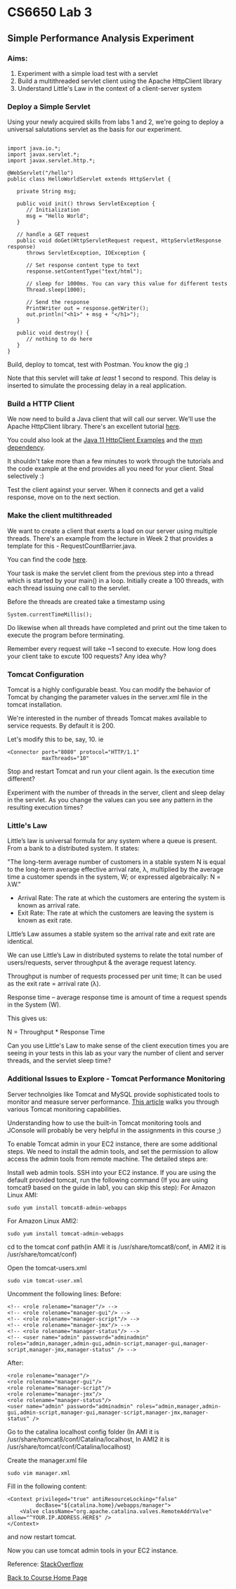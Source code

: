 # CS6650 Lab 3  

## Simple Performance Analysis Experiment
### Aims: 
1. Experiment with a simple load test with a servlet
1. Build a multithreaded servlet client using the Apache HttpClient library
1. Understand Little's Law in the context of a client-server system

### Deploy a Simple Servlet
Using your newly acquired skills from labs 1 and 2, we're going to deploy a universal salutations servlet as the basis for our experiment. 
~~~

import java.io.*;
import javax.servlet.*;
import javax.servlet.http.*;

@WebServlet("/hello")
public class HelloWorldServlet extends HttpServlet {
 
   private String msg;

   public void init() throws ServletException {
      // Initialization
      msg = "Hello World";
   }
   
   // handle a GET request
   public void doGet(HttpServletRequest request, HttpServletResponse response)
      throws ServletException, IOException {
      
      // Set response content type to text
      response.setContentType("text/html");
	  
      // sleep for 1000ms. You can vary this value for different tests
	  Thread.sleep(1000);

      // Send the response
      PrintWriter out = response.getWriter();
      out.println("<h1>" + msg + "</h1>");
   }

   public void destroy() {
      // nothing to do here
   }
}
~~~

Build, deploy to tomcat, test with Postman. You know the gig ;)

Note that this servlet will take _at least_ 1 second to respond. This delay is inserted to simulate the processing delay in a real application.

### Build a HTTP Client
We now need to build a Java client that will call our server. We'll use the Apache HttpClient library. There's an excellent tutorial [here](https://hc.apache.org/httpclient-3.x/tutorial.html). 

You could also look at the [Java 11 HttpClient Examples](https://mkyong.com/java/java-11-httpclient-examples/) and the [mvn dependency](http://www.java2s.com/Open-Source/Maven_Repository/Http/httpclient/httpclient_4_3_1.htm).

It shouldn't take more than a few minutes to work through the tutorials and the code example at the end provides all you need for your client. Steal selectively :)

Test the client against your server. When it connects and get a valid response, move on to the next section.

### Make the client multithreaded
We want to create a client that exerts a load on our server using multiple threads. There's an example from the lecture in Week 2 that provides a template for this - RequestCountBarrier.java.

You can find the code [here](https://github.com/gortonator/bsds-6650/tree/master/code/week-2/bsdsthreads).

Your task is make the servlet client from the previous step into a thread which is started by your main() in a loop. Initially create a 100 threads, with each thread issuing one call to the servlet. 

Before the threads are created take a timestamp using 
~~~
System.currentTimeMillis();
~~~
Do likewise when all threads have completed and print out the time taken to execute the program before terminating.

Remember every request will take ~1 second to execute. How long does your client take to excute 100 requests? Any idea why?

### Tomcat Configuration
Tomcat is a highly configurable beast. You can modify the behavior of Tomcat by changing the parameter values in the server.xml file in the tomcat installation.

We're interested in the number of threads Tomcat makes available to service requests. By default it is 200. 

Let's modify this to be, say, 10. ie
~~~
<Connector port="8080" protocol="HTTP/1.1"
	       maxThreads="10"
~~~

Stop and restart Tomcat and run your client again. Is the execution time different?

Experiment with the number of threads in the server, client and sleep delay in the servlet. As you change the values can you see any pattern in the resulting execution times?

### Little's Law
Little’s law is universal formula for any system where a queue is present. From a bank to a distributed system. It states:

"The long-term average number of customers in a stable system N is equal to the long-term average effective arrival rate, λ, multiplied by the average time a customer spends in the system, W; or expressed algebraically: N = λW."

* Arrival Rate: The rate at which the customers are entering the system is known as arrival rate.
* Exit Rate: The rate at which the customers are leaving the system is known as exit rate.

Little’s Law assumes a stable system so the arrival rate and exit rate are identical.

We can use Little’s Law in distributed systems to relate the total number of users/requests, server throughput & the average request latency.

Throughput is number of requests processed per unit time; It can be used as the exit rate = arrival rate (λ).

Response time – average response time is amount of time a request spends in the System (W). 

This gives us:

N = Throughput * Response Time

Can you use Little's Law to make sense of the client execution times you are seeing in your tests in this lab as your vary the number of client and server threads, and the servlet sleep time?

### Additional Issues to Explore - Tomcat Performance Monitoring

Server technolgies like Tomcat and MySQL provide sophisticated tools to monitor and measure server performance. [This article](https://www.datadoghq.com/blog/tomcat-monitoring-tools/) walks you through various Tomcat monitoring capabilities. 

Understanding how to use the built-in Tomcat monitoring tools and JConsole will probably be very helpful in the assignments in this course ;)

To enable Tomcat admin in your EC2 instance, there are some additional steps. We need to install the admin tools, and set the permission to allow access the admin tools from remote machine. The detailed steps are:

Install web admin tools. SSH into your EC2 instance. If you are using the default provided tomcat, run the following command (If you are using tomcat9 based on the guide in lab1, you can skip this step):
For Amazon Linux AMI:
~~~
sudo yum install tomcat8-admin-webapps
~~~

For Amazon Linux AMI2:
~~~
sudo yum install tomcat-admin-webapps
~~~

cd to the tomcat conf path(in AMI it is /usr/share/tomcat8/conf, in AMI2 it is /usr/share/tomcat/conf)

Open the tomcat-users.xml
~~~
sudo vim tomcat-user.xml
~~~

Uncomment the following lines:
Before:
~~~
<!-- <role rolename="manager"/> -->
<!-- <role rolename="manager-gui"/> -->
<!-- <role rolename="manager-script"/> -->
<!-- <role rolename="manager-jmx"/> -->
<!-- <role rolename="manager-status"/> -->
<!-- <user name="admin" password="adminadmin" roles="admin,manager,admin-gui,admin-script,manager-gui,manager-script,manager-jmx,manager-status" /> -->
~~~

After:
~~~
<role rolename="manager"/>
<role rolename="manager-gui"/>
<role rolename="manager-script"/>
<role rolename="manager-jmx"/>
<role rolename="manager-status"/>
<user name="admin" password="adminadmin" roles="admin,manager,admin-gui,admin-script,manager-gui,manager-script,manager-jmx,manager-status" />
~~~

 Go to the catalina localhost config folder (In AMI it is /usr/share/tomcat8/conf/Catalina/localhost, In AMI2 it is /usr/share/tomcat/conf/Catalina/localhost)

Create the manager.xml file
~~~
sudo vim manager.xml
~~~

Fill in the following content:
~~~
<Context privileged="true" antiResourceLocking="false" 
         docBase="${catalina.home}/webapps/manager">
    <Valve className="org.apache.catalina.valves.RemoteAddrValve" allow="^YOUR.IP.ADDRESS.HERE$" />
</Context>
~~~

and now restart tomcat.

Now you can use tomcat admin tools in your EC2 instance.

Reference: [StackOverflow](https://stackoverflow.com/questions/36703856/access-tomcat-manager-app-from-different-host)

[Back to Course Home Page](https://gortonator.github.io/bsds-6650/)
